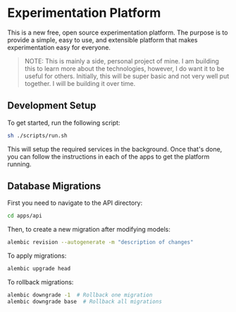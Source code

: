 # Experimentation Platform

This is a new free, open source experimentation platform. The purpose is to provide a simple, easy to use, and extensible platform that makes experimentation easy for everyone.

> NOTE: This is mainly a side, personal project of mine. I am building this to learn more about the technologies, however, I do want it to be useful for others. Initially, this will be super basic and not very well put together. I will be building it over time.

## Development Setup

To get started, run the following script:

```bash
sh ./scripts/run.sh
```

This will setup the required services in the background. Once that's done, you can follow the instructions in each of the apps to get the platform running.

## Database Migrations

First you need to navigate to the API directory:

```bash
cd apps/api
```

Then, to create a new migration after modifying models:
```bash
alembic revision --autogenerate -m "description of changes"
```

To apply migrations:
```bash
alembic upgrade head
```

To rollback migrations:
```bash
alembic downgrade -1  # Rollback one migration
alembic downgrade base  # Rollback all migrations
```
